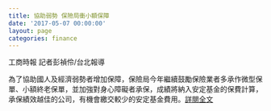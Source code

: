 ```yaml
---
title: 協助弱勢 保險局衝小額保障
date: '2017-05-07 00:00:00'
layout: page
categories: finance
---
```


工商時報  記者彭禎伶/台北報導
 
 為了協助國人及經濟弱勢者增加保障，保險局今年繼續鼓勵保險業者多承作微型保單、小額終老保單，並加強對身心障礙者承保，成績將納入安定基金的保費計算，承保績效越佳的公司，有機會繳交較少的安定基金費用。[詳閱全文](http://ctee.com.tw/News/ViewCateNews.aspx?newsid=148500&cateid=bccu)